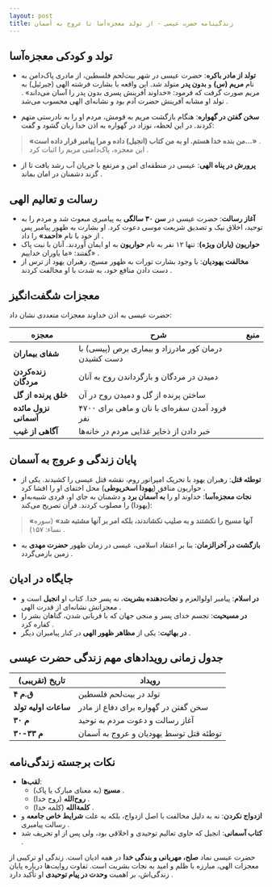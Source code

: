 ```yaml
---
layout: post
title: زندگینامه حضرت عیسی - از تولد معجزه‌آسا تا عروج به آسمان
---
```


## تولد و کودکی معجزه‌آسا
- **تولد از مادر باکره**: حضرت عیسی در شهر بیت‌لحم فلسطین، از مادری پاک‌دامن به نام **مریم (س)** و **بدون پدر** متولد شد. این واقعه با بشارت فرشته الهی (جبرئیل) به مریم صورت گرفت که فرمود: «خداوند آفرینش پسری بدون پدر را آسان می‌داند» . تولد او مشابه آفرینش حضرت آدم بود و نشانه‌ای الهی محسوب می‌شد .

- **سخن گفتن در گهواره**: هنگام بازگشت مریم به قومش، مردم او را به نادرستی متهم کردند. در این لحظه، نوزاد در گهواره به اذن خدا زبان گشود و گفت:  
> **«من بنده خدا هستم. او به من کتاب (انجیل) داده و مرا پیامبر قرار داده است...»** .  
این معجزه، پاک‌دامنی مریم را اثبات کرد .

- **پرورش در پناه الهی**: عیسی در منطقه‌ای امن و مرتفع با جریان آب رشد یافت تا از گزند دشمنان در امان بماند .

## رسالت و تعالیم الهی
- **آغاز رسالت**: حضرت عیسی در **سن ۳۰ سالگی** به پیامبری مبعوث شد و مردم را به توحید، اخلاق نیک و تصدیق شریعت موسی دعوت کرد. او بشارت به ظهور پیامبر پس از خود با نام **«احمد»** را داد .
- **حواریون (یاران ویژه)**: تنها ۱۲ نفر به نام **حواریون** به او ایمان آوردند. آنان با نیت پاک گفتند: «ما یاوران خداییم» .
- **مخالفت یهودیان**: با وجود بشارت تورات به ظهور مسیح، رهبران یهود از ترس از دست دادن منافع خود، به شدت با او مخالفت کردند .

## معجزات شگفت‌انگیز
حضرت عیسی به اذن خداوند معجزات متعددی نشان داد:  

| **معجزه**               | **شرح**                                                     | **منبع**         |
|--------------------------|-------------------------------------------------------------|------------------|
| **شفای بیماران**        | درمان کور مادرزاد و بیماری برص (پیسی) با دست کشیدن        |  |
| **زنده‌کردن مردگان**    | دمیدن در مردگان و بازگرداندن روح به آنان                   |  |
| **خلق پرنده از گل**     | ساختن پرنده از گل و دمیدن روح در آن                        |  |
| **نزول مائده آسمانی**   | فرود آمدن سفره‌ای با نان و ماهی برای ۴۷۰۰ نفر              |               |
| **آگاهی از غیب**        | خبر دادن از ذخایر غذایی مردم در خانه‌ها                    |  |

## پایان زندگی و عروج به آسمان
- **توطئه قتل**: رهبران یهود با تحریک امپراتور روم، نقشه قتل عیسی را کشیدند. یکی از حواریون منافق (**یهودا اسخریوطی**) محل اختفای او را افشا کرد .
- **نجات معجزه‌آسا**: خداوند او را **به آسمان برد** و دشمنان به جای او، فردی شبیه‌به‌او (یهودا) را مصلوب کردند. قرآن تصریح می‌کند:  
> **«آنها مسیح را نکشتند و به صلیب نکشاندند، بلکه امر بر آنها مشتبه شد»** (سوره نساء: ۱۵۷) .
- **بازگشت در آخرالزمان**: بنا بر اعتقاد اسلامی، عیسی در زمان ظهور **حضرت مهدی** به زمین بازمی‌گردد .

## جایگاه در ادیان
- **در اسلام**: پیامبر اولوالعزم و **نجات‌دهنده بشریت**، نه پسر خدا. کتاب او **انجیل** است و معجزاتش نشانه‌ای از قدرت الهی .
- **در مسیحیت**: تجسم خدای پسر و منجی جهان که با قربانی شدن، گناهان بشر را کفاره کرد .
- **در بهائیت**: یکی از **مظاهر ظهور الهی** در کنار پیامبران دیگر .

## جدول زمانی رویدادهای مهم زندگی حضرت عیسی

| **تاریخ (تقریبی)**      | **رویداد**                                                  |
|--------------------------|-------------------------------------------------------------|
| **۴ ق.م**                | تولد در بیت‌لحم فلسطین                                     |
| **ساعات اولیه تولد**     | سخن گفتن در گهواره برای دفاع از مادر                       |
| **۳۰ م**                 | آغاز رسالت و دعوت مردم به توحید                            |
| **۳۰-۳۳ م**              | توطئه قتل توسط یهودیان و عروج به آسمان                     |

## نکات برجسته زندگی‌نامه
- **لقب‌ها**:  
  - **مسیح** (به معنای مبارک یا پاک) .  
  - **روح‌الله** (روح خدا) .  
  - **کلمة‌الله** (کلمه خدا) .
- **ازدواج نکردن**: نه به دلیل مخالفت با اصل ازدواج، بلکه به علت **شرایط خاص جامعه** و رسالت پیامبری .
- **کتاب آسمانی**: انجیل که حاوی تعالیم توحیدی و اخلاقی بود، ولی پس از او تحریف شد .

حضرت عیسی نماد **صلح، مهربانی و بندگی خدا** در همه ادیان است. زندگی او ترکیبی از معجزات الهی، مبارزه با ظلم و امید به نجات بشریت است. تفاوت روایت‌ها درباره پایان زندگی‌اش، بر اهمیت **وحدت در پیام توحیدی** او تأکید دارد .
